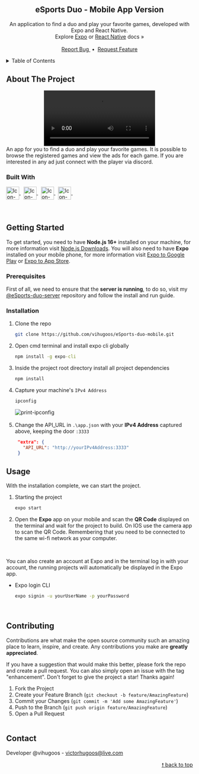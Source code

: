 <div id="top"> </div>

<!---- PROJECT LOGO ----> 
<div align="center">

  <h2 align="center"> 
    eSports Duo - Mobile App Version 
  </h2>
  
  <p align="center">
    An application to find a duo and play your favorite games, developed with Expo and React Native. <br/>
    Explore <a href="https://docs.expo.dev/">Expo</a> or <a href="https://reactnative.dev/docs/getting-started">React Native</a> docs &#187; <br/> <br/>
    <a href="https://github.com/vihugoos/eSports-duo-mobile/issues"> Report Bug </a> &nbsp;•&nbsp;
    <a href="https://github.com/vihugoos/eSports-duo-mobile/issues"> Request Feature </a>
  </p>
</div>


<!---- TABLE OF CONTENTS ----> 
<details>
  <summary> Table of Contents </summary>
  <ol>
    <li>
      <a href="#about-the-project"> About The Project </a>
      <ul>
        <li><a href="#built-with"> Built With </a></li>
      </ul>
    </li>
    <li>
      <a href="#getting-started"> Getting Started </a>
      <ul>
        <li><a href="#prerequisites"> Prerequisites </a></li>
        <li><a href="#installation"> Installation </a></li>
      </ul>
    </li>
    <li><a href="#usage"> Usage </a></li>
    <li><a href="#contributing"> Contributing </a></li>
    <li><a href="#contact"> Contact </a></li>
  </ol>
</details>


<!---- THE PROJECT ---->
## About The Project

<div align="center">
  <video src="https://user-images.githubusercontent.com/44311634/191397127-7def2add-26b5-4b0b-8a4e-c5e07ca57cc4.mp4" loop>
    Desculpa, o seu navegador não suporta vídeos incorporados,
  </video>
</div>
An app for you to find a duo and play your favorite games. It is possible to browse the registered games and view the ads for each game. If you are interested in any ad just connect with the player via discord.



### Built With 

<div style="display: inline_block">
    <!-- Icon Node.js --> 
    <a href="https://nodejs.org/en/"> 
      <img align="center" alt="Icon-Node.js" height="35" src="https://cdn.jsdelivr.net/gh/devicons/devicon/icons/nodejs/nodejs-original.svg"> 
    </a> &nbsp;
    <!-- Icon TypeScript --> 
    <a href="https://www.typescriptlang.org/"> 
      <img align="center" alt="Icon-TypeScript" height="35" src="https://cdn.jsdelivr.net/gh/devicons/devicon/icons/typescript/typescript-original.svg"> 
    </a> &nbsp;
    <!-- Icon Expo --> 
    <a href="https://expo.dev/"> 
      <img align="center" alt="Icon-Expo" height="35" src="https://user-images.githubusercontent.com/44311634/178088819-374d1241-cef7-4f68-b400-4a33ccec45e2.png"> 
    </a> &nbsp;
    <!-- Icon React Native -->
    <a href="https://reactnative.dev/"> 
      <img align="center" alt="Icon-ReactNative" height="35" src="https://user-images.githubusercontent.com/44311634/178088844-02a9c9ba-28b9-4ef6-87f0-d12d52ceaf0b.png"> 
    </a> &nbsp;
</div>

<br/>
<br/>


<!---- GETTING STARTED ----> 
## Getting Started

To get started, you need to have <strong>Node.js 16+</strong> installed on your machine, for more information visit <a href="https://nodejs.org/en/download/"> Node.js Downloads</a>. You will also need to have <strong>Expo</strong> installed on your mobile phone, for more information visit <a href="https://play.google.com/store/apps/details?id=host.exp.exponent">Expo to Google Play</a> or <a href="https://apps.apple.com/app/expo-go/id982107779">Expo to App Store</a>. 


### Prerequisites 

First of all, we need to ensure that the <strong>server is running</strong>, to do so, visit my <a href="https://github.com/vihugoos/eSports-duo-server">@eSports-duo-server</a> repository and follow the install and run guide. 


### Installation 

1. Clone the repo 
   ```bash
   git clone https://github.com/vihugoos/eSports-duo-mobile.git
   ```
2. Open cmd terminal and install expo cli globally 
   ```cmd
   npm install -g expo-cli
   ```
3. Inside the project root directory install all project dependencies 
   ```cmd
   npm install
   ```
4. Capture your machine's `IPv4 Address`
   ```cmd
   ipconfig
   ```
   <img align="center" alt="print-ipconfig" src="https://user-images.githubusercontent.com/44311634/178123996-7183d436-2bd2-4f5e-b8ac-2ecd8f3d0737.jpg">
   <br/> <br/> 
5. Change the API_URL in `.\app.json` with your <strong>IPv4 Address</strong> captured above, keeping the door `:3333` 
   ```json
    "extra": {
      "API_URL": "http://yourIPv4Address:3333"
    }
   ```


<!---- USAGE EXAMPLES ----> 
## Usage

With the installation complete, we can start the project.

1. Starting the project 
   ```bash
   expo start 
   ```


2. Open the <strong>Expo</strong> app on your mobile and scan the <strong>QR Code</strong> displayed on the terminal and wait for the project to build. On IOS use the camera app to scan the QR Code. Remembering that you need to be connected to the same wi-fi network as your computer. 

<br/>

You can also create an account at Expo and in the terminal log in with your account, the running projects will automatically be displayed in the Expo app.

* Expo login CLI
   ```bash
   expo signin -u yourUserName -p yourPassword 
   ```
<br/> 


<!---- CONTRIBUTING ---->
## Contributing

Contributions are what make the open source community such an amazing place to learn, inspire, and create. Any contributions you make are **greatly appreciated**.

If you have a suggestion that would make this better, please fork the repo and create a pull request. You can also simply open an issue with the tag "enhancement".
Don't forget to give the project a star! Thanks again!

1. Fork the Project
2. Create your Feature Branch (`git checkout -b feature/AmazingFeature`)
3. Commit your Changes (`git commit -m 'Add some AmazingFeature'`)
4. Push to the Branch (`git push origin feature/AmazingFeature`)
5. Open a Pull Request
<br/> <br/> 


<!---- CONTACT ----> 
## Contact

Developer @vihugoos - victorhugoos@live.com 

<p align="right"><a href="#top"> &#129045; back to top </a></p> 
